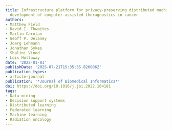 ```yaml
---
title: Infrastructure platform for privacy-preserving distributed machine learning
  development of computer-assisted theragnostics in cancer
authors:
- Matthew Field
- David I. Thwaites
- Martin Carolan
- Geoff P. Delaney
- Joerg Lehmann
- Jonathan Sykes
- Shalini Vinod
- Lois Holloway
date: '2022-01-01'
publishDate: '2025-07-21T15:35:35.826606Z'
publication_types:
- article-journal
publication: '*Journal of Biomedical Informatics*'
doi: https://doi.org/10.1016/j.jbi.2022.104181
tags:
- Data mining
- Decision support systems
- Distributed learning
- Federated learning
- Machine learning
- Radiation oncology
---
```

